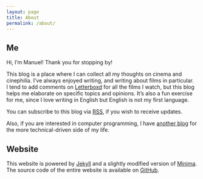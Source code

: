 ```yaml
---
layout: page
title: About
permalink: /about/
---
```


## Me

Hi, I’m Manuel! Thank you for stopping by!

This blog is a place where I can collect all my thoughts on cinema and
cinephilia. I’ve always enjoyed writing, and writing about films in particular.
I tend to add comments on [Letterboxd](https://letterboxd.com/muberti/) for all
the films I watch, but this blog helps me elaborate on specific topics and
opinions. It’s also a fun exercise for me, since I love writing in English but
English is not my first language.

You can subscribe to this blog via [RSS](https://www.filmsinwords.eu/feed.xml),
if you wish to receive updates.

Also, if you are interested in computer programming, I have [another
blog](https://manuel-uberti.github.io/) for the more technical-driven side of my
life.

## Website

This website is powered by [Jekyll](https://jekyllrb.com/) and a slightly
modified version of [Minima](https://github.com/jekyll/minima). The source code
of the entire website is available on
[GitHub](https://github.com/manuel-uberti/filmsinwords).
